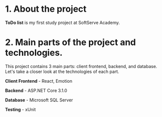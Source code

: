 # 1. About the project
**ToDo list** is my first study project at SoftServe Academy.

# 2. Main parts of the project and technologies.
This project contains  3 main parts: client frontend, backend, and database.
Let's take a closer look at the technologies of each part.

**Client Frontend** - React, Emotion

**Backend** - ASP.NET Core 3.1.0

**Database** -  Microsoft SQL Server 

**Testing** - xUnit

